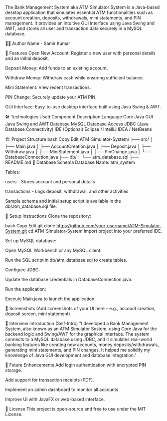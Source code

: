 The Bank Management System aka ATM Simulator System is a Java-based desktop application that simulates essential ATM functionalities such as account creation, deposits, withdrawals, mini statements, and PIN management. It provides an intuitive GUI interface using Java Swing and AWT, and stores all user and transaction data securely in a MySQL database.

👨‍💻 Author Name - Samir Kumar

🚀 Features
Open New Account: Register a new user with personal details and an initial deposit.

Deposit Money: Add funds to an existing account.

Withdraw Money: Withdraw cash while ensuring sufficient balance.

Mini Statement: View recent transactions.

PIN Change: Securely update your ATM PIN.

GUI Interface: Easy-to-use desktop interface built using Java Swing & AWT.

🛠️ Technologies Used
Component	Description
Language	Core Java
GUI	Java Swing and AWT
Database	MySQL
Database Access	JDBC (Java Database Connectivity)
IDE (Optional)	Eclipse / IntelliJ IDEA / NetBeans

🏗️ Project Structure
bash
Copy
Edit
ATM-Simulator-System/
├── src/
│   ├── Main.java
│   ├── AccountCreation.java
│   ├── Deposit.java
│   ├── Withdraw.java
│   ├── MiniStatement.java
│   ├── PinChange.java
│   └── DatabaseConnection.java
├── db/
│   └── atm_database.sql
├── README.md
📂 Database Schema
Database Name: atm_system

Tables:

users - Stores account and personal details

transactions - Logs deposit, withdrawal, and other activities

Sample schema and initial setup script is available in the db/atm_database.sql file.

🔧 Setup Instructions
Clone the repository:

bash
Copy
Edit
git clone https://github.com/your-username/ATM-Simulator-System.git
cd ATM-Simulator-System
Import project into your preferred IDE.

Set up MySQL database:

Open MySQL Workbench or any MySQL client.

Run the SQL script in db/atm_database.sql to create tables.

Configure JDBC:

Update the database credentials in DatabaseConnection.java.

Run the application:

Execute Main.java to launch the application.

📸 Screenshots
(Add screenshots of your UI here – e.g., account creation, deposit screen, mini statement)

🧠 Interview Introduction (Self-Intro)
"I developed a Bank Management System, also known as an ATM Simulator System, using Core Java for the backend logic and Swing/AWT for the graphical interface. The system connects to a MySQL database using JDBC, and it simulates real-world banking features like creating new accounts, money deposits/withdrawals, generating mini statements, and PIN changes. It helped me solidify my knowledge of Java GUI development and database integration."

📌 Future Enhancements
Add login authentication with encrypted PIN storage.

Add support for transaction receipts (PDF).

Implement an admin dashboard to monitor all accounts.

Improve UI with JavaFX or web-based interface.

📃 License
This project is open-source and free to use under the MIT License.

